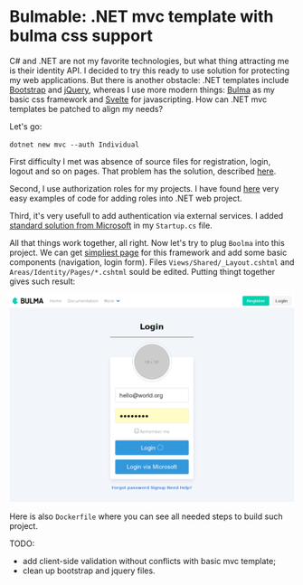 # Bulmable: .NET mvc template with bulma css support

C# and .NET are not my favorite technologies, but what thing attracting me is their identity API. I decided to try this ready to use solution for protecting my web applications. But there is another obstacle: .NET  templates include [Bootstrap](https://getbootstrap.com/docs/3.4/css/) and [jQuery](https://jquery.com/), whereas I use more modern things: [Bulma](https://bulma.io/) as my basic css framework and [Svelte](https://svelte.dev/) for javascripting. How can .NET mvc templates be patched to align my needs?

Let's go:

`dotnet new mvc --auth Individual`

First difficulty I met was absence of source files for registration, login, logout and so on pages. That problem has the solution, described [here](https://docs.microsoft.com/en-us/aspnet/core/security/authentication/scaffold-identity?view=aspnetcore-3.1&tabs=visual-studio).

Second, I use authorization roles for my projects. I have found [here](https://metanit.com/sharp/aspnet5/16.13.php) very easy examples of code for adding roles into .NET  web project.

Third, it's very usefull to add authentication via external services. I added [standard solution from Microsoft](https://docs.microsoft.com/ru-ru/aspnet/core/security/authentication/social/microsoft-logins?view=aspnetcore-3.1) in my `Startup.cs` file.

All that things work together, all right. Now let's try to plug `Boolma` into this project. We can get [simpliest page](https://bulma.io/documentation/overview/start/) for this framework and add some basic components (navigation, login form). Files `Views/Shared/_Layout.cshtml` and `Areas/Identity/Pages/*.cshtml` sould be edited. Putting thingt together gives such result:

![.NET MVC + Boolma screenshot](img/screenshot.png)

Here is also `Dockerfile` where you can see all needed steps to build such project.

TODO:

* add client-side validation without conflicts with basic mvc template;
* clean up bootstrap and jquery files.


